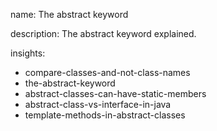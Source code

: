 name: The abstract keyword

description: The abstract keyword explained.

insights:
  - compare-classes-and-not-class-names
  - the-abstract-keyword
  - abstract-classes-can-have-static-members
  - abstract-class-vs-interface-in-java
  - template-methods-in-abstract-classes
 
